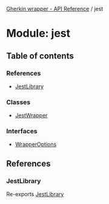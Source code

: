 [Gherkin wrapper - API Reference](../README.md) / jest

# Module: jest

## Table of contents

### References

- [JestLibrary](jest.md#jestlibrary)

### Classes

- [JestWrapper](../classes/jest.JestWrapper.md)

### Interfaces

- [WrapperOptions](../interfaces/jest.WrapperOptions.md)

## References

### JestLibrary

Re-exports [JestLibrary](../classes/index.JestLibrary.md)
